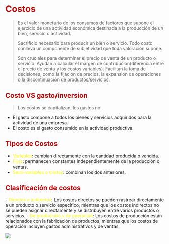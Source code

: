 # <span style="color:#c00000">Costos</span> 

> Es el valor monetario de los consumos de factores que supone el ejercicio de una actividad económica destinada a la producción de un bien, servicio o actividad.
> 
> Sacrificio necesario para producir un bien o servicio. Todo costo conlleva un componente de subjetividad que toda valoración supone.
> 
> Son cruciales para determinar el precio de venta de un producto o servicio.
> Ayudan a calcular el margen de contribución(diferencia entre el precio de venta y los costos variables).
> Facilitan la toma de decisiones, como la fijación de precios, la expansion de operaciones o la discontinuación de productos/servicios.


## <span style="color:#c00000">Costo VS gasto/inversion</span> 

> Los costos se capitalizan, los gastos no.

- El gasto compone a todos los bienes y servicios adquiridos para la actividad de una empresa.
- El costo es el gasto consumido en la actividad productiva.


## <span style="color:#c00000">Tipos de Costos</span> 
- <span style="color:#ffff00">Variables</span>: cambian directamente con la cantidad producida o vendida.
- <span style="color:#ffff00">Fijos</span>: permanecen constantes independientemente de la producción o ventas.
- <span style="color:#ffff00">Semi-variables o mixtos</span>: combinan los dos anteriores.

## <span style="color:#c00000">Clasificación de costos
</span>
- <span style="color:#ffff00">Directos e indirectos</span>: Los costos directos se pueden rastrear directamente a un producto o servicio específico, mientras que los costos indirectos no se pueden asignar directamente y se distribuyen entre varios productos o servicios.
- <span style="color:#ffff00">De producción y de operación</span>: Los costos de producción están relacionados con la fabricación de productos, mientras que los costos de operación incluyen gastos administrativos y de ventas.


![](https://lh7-us.googleusercontent.com/DDNjs5V4cnfGPPr99hVVzq_ZpZsPJQqh7scv5YXGiHSXv25Ph1BQbslC8AK2shvcwseFuVifAuRRu-GOhyzxjLlp6Q5V2_ekggpua-NJcoT4t8QmKSx6ID1ZWn3BOeMKWpefz0i5PURsqNzf-qy5gg50Kg=nw)